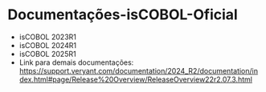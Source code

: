 # Documentações-isCOBOL-Oficial

- isCOBOL 2023R1
- isCOBOL 2024R1
- isCOBOL 2025R1
- Link para demais documentações: https://support.veryant.com/documentation/2024_R2/documentation/index.html#page/Release%20Overview/ReleaseOverview22r2.07.3.html
